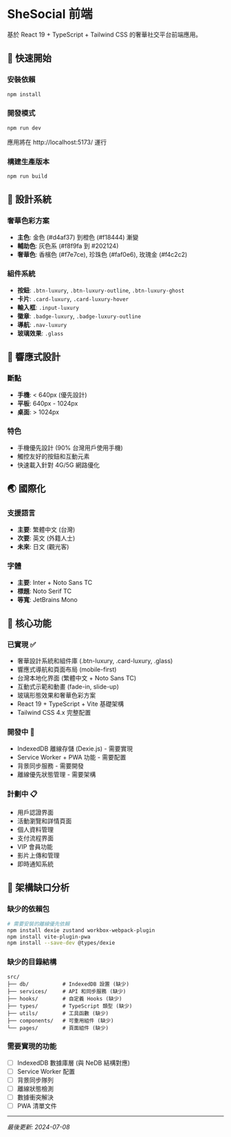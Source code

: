 # SheSocial 前端

基於 React 19 + TypeScript + Tailwind CSS 的奢華社交平台前端應用。

## 🚀 快速開始

### 安裝依賴
```bash
npm install
```

### 開發模式
```bash
npm run dev
```
應用將在 http://localhost:5173/ 運行

### 構建生產版本
```bash
npm run build
```

## 🎨 設計系統

### 奢華色彩方案
- **主色**: 金色 (#d4af37) 到橙色 (#f18444) 漸變
- **輔助色**: 灰色系 (#f8f9fa 到 #202124)
- **奢華色**: 香檳色 (#f7e7ce), 珍珠色 (#faf0e6), 玫瑰金 (#f4c2c2)

### 組件系統
- **按鈕**: `.btn-luxury`, `.btn-luxury-outline`, `.btn-luxury-ghost`
- **卡片**: `.card-luxury`, `.card-luxury-hover`
- **輸入框**: `.input-luxury`
- **徽章**: `.badge-luxury`, `.badge-luxury-outline`
- **導航**: `.nav-luxury`
- **玻璃效果**: `.glass`

## 📱 響應式設計

### 斷點
- **手機**: < 640px (優先設計)
- **平板**: 640px - 1024px
- **桌面**: > 1024px

### 特色
- 手機優先設計 (90% 台灣用戶使用手機)
- 觸控友好的按鈕和互動元素
- 快速載入針對 4G/5G 網路優化

## 🌏 國際化

### 支援語言
- **主要**: 繁體中文 (台灣)
- **次要**: 英文 (外籍人士)
- **未來**: 日文 (觀光客)

### 字體
- **主要**: Inter + Noto Sans TC
- **標題**: Noto Serif TC
- **等寬**: JetBrains Mono

## 🎯 核心功能

### 已實現 ✅
- 奢華設計系統和組件庫 (.btn-luxury, .card-luxury, .glass)
- 響應式導航和頁面布局 (mobile-first)
- 台灣本地化界面 (繁體中文 + Noto Sans TC)
- 互動式示範和動畫 (fade-in, slide-up)
- 玻璃形態效果和奢華色彩方案
- React 19 + TypeScript + Vite 基礎架構
- Tailwind CSS 4.x 完整配置

### 開發中 🔄
- IndexedDB 離線存儲 (Dexie.js) - 需要實現
- Service Worker + PWA 功能 - 需要配置
- 背景同步服務 - 需要開發
- 離線優先狀態管理 - 需要架構

### 計劃中 📋
- 用戶認證界面
- 活動瀏覽和詳情頁面
- 個人資料管理
- 支付流程界面
- VIP 會員功能
- 影片上傳和管理
- 即時通知系統

## 🚧 架構缺口分析

### 缺少的依賴包
```bash
# 需要安裝的離線優先依賴
npm install dexie zustand workbox-webpack-plugin
npm install vite-plugin-pwa
npm install --save-dev @types/dexie
```

### 缺少的目錄結構
```
src/
├── db/           # IndexedDB 設置 (缺少)
├── services/     # API 和同步服務 (缺少)
├── hooks/        # 自定義 Hooks (缺少)
├── types/        # TypeScript 類型 (缺少)
├── utils/        # 工具函數 (缺少)
├── components/   # 可重用組件 (缺少)
└── pages/        # 頁面組件 (缺少)
```

### 需要實現的功能
- [ ] IndexedDB 數據庫層 (與 NeDB 結構對應)
- [ ] Service Worker 配置
- [ ] 背景同步隊列
- [ ] 離線狀態檢測
- [ ] 數據衝突解決
- [ ] PWA 清單文件

---

*最後更新: 2024-07-08*